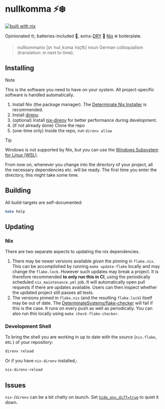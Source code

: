 # nullkomma ⚡️❄️

[![built with nix](https://builtwithnix.org/badge.svg)](https://builtwithnix.org)

Opinionated 🤓,
batteries-included 🔋,
extra-[DRY](https://en.wikipedia.org/wiki/Don%27t_repeat_yourself) 🤌
[Nix](https://nixos.org) ❄️ boilerplate.

> nullkommanix [ɪn ˈnʊl ˌkɔma ˈnɪçt͡s] noun German colloquialism (translation: in next to time).

## Installing

> [!NOTE]
> This is the software you need to have on your *system*.
> All project-specific software is handled automatically.

1. Install Nix (the package manager).
    The [Determinate Nix Installer](https://github.com/DeterminateSystems/nix-installer) is recommended.
2. Install [direnv](https://direnv.net).
3. (optional) Install
    [nix-direnv](https://github.com/nix-community/nix-direnv)
    for better performance during development.
4. (if not already done) Clone the repo
5. (one-time only) Inside the repo, run `direnv allow`

> [!TIP]
> Windows is not supported by Nix,
> but you can use the
> [Windows Subsystem for Linux (WSL)](https://learn.microsoft.com/en-us/windows/wsl/install).

From now on, whenever you change into the directory of your project,
all the necessary dependencies etc. will be ready.
The first time you enter the directory, this might take some time.

## Building

All build-targets are self-documented:

```sh
make help
```

## Updating

### Nix

There are two separate aspects to updating the nix dependencies.

1. There may be newer versions available *given* the pinning in `flake.nix`.
    This can be accomplished by running `make update-flake` locally and may change the `flake.lock`.
    However such updates may break a project.
    It is therefore recommended **to only run this in CI**,
    using the periodically scheduled `nix_maintenance.yml` job.
    It will automatically open pull requests if there are updates available.
    Users can then inspect whether the updated project still passes all tests.
2. The versions pinned in `flake.nix` (and the resulting `flake.lock`) itself may be out of date.
    The [DeterminateSystems/flake-checker](https://github.com/DeterminateSystems/flake-checker) will fail if this is the case.
    It runs on every push as well as periodically.
    You can also run this locally using `make check-flake-checker`.

### Development Shell

To bring the shell you are working in up to date with the *source* 
(`nix.flake`, etc.)
of your repository:

```sh
direnv reload
```

Or if you have `nix-direnv` installed,:

```sh
nix-direnv-reload
```

## Issues

`nix-`/`direnv` can be a bit chatty on launch.
Set [`hide_env_diff=true`](https://direnv.net/man/direnv.toml.1.html) to quiet it down.
